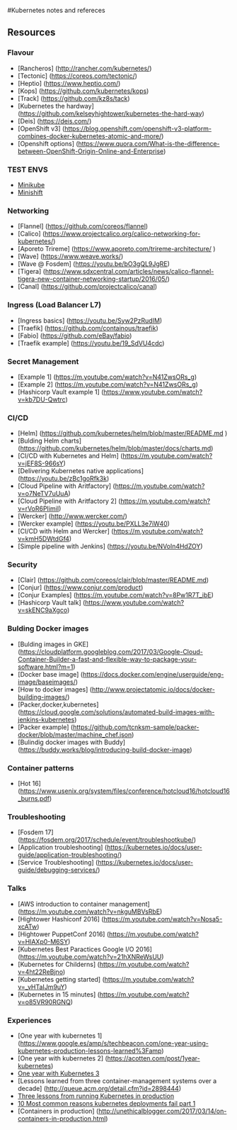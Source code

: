 #Kubernetes notes and refereces
## Resources

### Flavour
* [Rancheros] (http://rancher.com/kubernetes/)
* [Tectonic] (https://coreos.com/tectonic/)
* [Heptio] (https://www.heptio.com/)
* [Kops] (https://github.com/kubernetes/kops)
* [Track] (https://github.com/kz8s/tack)
* [Kubernetes the hardway] (https://github.com/kelseyhightower/kubernetes-the-hard-way)
* [Deis] (https://deis.com/)
* [OpenShift v3]
(https://blog.openshift.com/openshift-v3-platform-combines-docker-kubernetes-atomic-and-more/) 
* [Openshift options] (https://www.quora.com/What-is-the-difference-between-OpenShift-Origin-Online-and-Enterprise) 

### TEST ENVS
* [Minikube](https://github.com/kubernetes/minikube)
* [Minishift](https://github.com/minishift/minishift)

### Networking
* [Flannel] (https://github.com/coreos/flannel)
* [Calico] (https://www.projectcalico.org/calico-networking-for-kubernetes/)
* [Aporeto Trireme] (https://www.aporeto.com/trireme-architecture/ )
* [Wave] (https://www.weave.works/) 
* [Wave @ Fosdem] (https://youtu.be/bO3gQL9JgRE)
* [Tigera] (https://www.sdxcentral.com/articles/news/calico-flannel-tigera-new-container-networking-startup/2016/05/)
* [Canal] (https://github.com/projectcalico/canal)

### Ingress (Load Balancer L7)
* [Ingress basics] (https://youtu.be/Syw2PzRudIM)
* [Traefik] (https://github.com/containous/traefik)
* [Fabio] (https://github.com/eBay/fabio)
* [Traefik example] (https://youtu.be/19_SdVU4cdc)

### Secret Management
* [Example 1] (https://m.youtube.com/watch?v=N41ZwsORs_g)
* [Example 2] (https://m.youtube.com/watch?v=N41ZwsORs_g)
* [Hashicorp Vault example 1] (https://www.youtube.com/watch?v=kb7DU-Qwtrc)

### CI/CD
* [Helm] (https://github.com/kubernetes/helm/blob/master/README.md  )  
* [Bulding Helm charts] (https://github.com/kubernetes/helm/blob/master/docs/charts.md)
* [CI/CD with Kubernetes and Helm] (https://m.youtube.com/watch?v=jEF8S-966sY)
* [Delivering Kubernetes native applications] (https://youtu.be/zBc1goRfk3k)
* [Cloud Pipeline with Aritfactory] (https://m.youtube.com/watch?v=o7NeTV7uUuA)
* [Cloud Pipeline with Aritfactory 2] (https://m.youtube.com/watch?v=rVoR6PIimiI)
* [Wercker] (http://www.wercker.com/)
* [Wercker example] (https://youtu.be/PXLL3e7iW40)
* [CI/CD with Helm and Wercker] (https://m.youtube.com/watch?v=kmH5DWtdGf4)
* [Simple pipeline with Jenkins] (https://youtu.be/NVoln4HdZOY)

### Security
* [Clair] (https://github.com/coreos/clair/blob/master/README.md)
* [Conjur] (https://www.conjur.com/product)
* [Conjur Examples] (https://m.youtube.com/watch?v=8Pw1R7T_ibE) 
* [Hashicorp Vault talk] (https://www.youtube.com/watch?v=skENC9aXgco)

### Bulding Docker images
* [Bulding images in GKE] (https://cloudplatform.googleblog.com/2017/03/Google-Cloud-Container-Builder-a-fast-and-flexible-way-to-package-your-software.html?m=1)
* [Docker base image] (https://docs.docker.com/engine/userguide/eng-image/baseimages/)
* [How to docker images] (http://www.projectatomic.io/docs/docker-building-images/)
* [Packer,docker,kubernetes] (https://cloud.google.com/solutions/automated-build-images-with-jenkins-kubernetes) 
* [Packer example] (https://github.com/tcnksm-sample/packer-docker/blob/master/machine_chef.json)
* [Bulindig docker images with Buddy] (https://buddy.works/blog/introducing-build-docker-image)

### Container patterns
* [Hot 16] (https://www.usenix.org/system/files/conference/hotcloud16/hotcloud16_burns.pdf)
 
### Troubleshooting
* [Fosdem 17] (https://fosdem.org/2017/schedule/event/troubleshootkube/)
* [Application troubleshooting] (https://kubernetes.io/docs/user-guide/application-troubleshooting/)
* [Service Troubleshooting] (https://kubernetes.io/docs/user-guide/debugging-services/)

### Talks
* [AWS introduction to container management] (https://m.youtube.com/watch?v=nkguMBVsRbE)
* [Hightower Hashiconf 2016] (https://m.youtube.com/watch?v=Nosa5-xcATw)
* [Hightower PuppetConf 2016] (https://m.youtube.com/watch?v=HlAXp0-M6SY) 
* [Kubernetes Best Paractices Google I/O 2016] (https://m.youtube.com/watch?v=21hXNReWsUU) 
* [Kubernetes for Childerns] (https://m.youtube.com/watch?v=4ht22ReBjno)
* [Kubernetes getting started] (https://m.youtube.com/watch?v=_vHTaIJm9uY)
* [Kubernetes in 15 minutes] (https://m.youtube.com/watch?v=o85VR90RGNQ) 

### Experiences
* [One year with kubernetes 1] (https://www.google.es/amp/s/techbeacon.com/one-year-using-kubernetes-production-lessons-learned%3Famp)
* [One year with kubernetes 2] (https://acotten.com/post/1year-kubernetes)
* [One year with Kubernetes 3](http://events.linuxfoundation.org/sites/events/files/slides/LinuxCon%2BContainerCon-%20%20One%20year%20of%20Deploying%20Applications%20with%20Docker,%20CoreOS,%20Kubernetes%20and%20Co.pdf)
* [Lessons learned from three container-management systems over a decade] (http://queue.acm.org/detail.cfm?id=2898444)
* [Three lessons from running Kubernetes in production](http://labs.unacast.com/2016/01/27/three-lessons-from-running-k8s-in-production/)
* [10 Most common reasons kubernetes deployments fail part 1](https://www.google.es/amp/s/kukulinski.com/10-most-common-reasons-kubernetes-deployments-fail-part-1/amp/)
* [Containers in production] (http://unethicalblogger.com/2017/03/14/on-containers-in-production.html)



